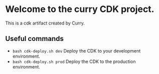 # Welcome to the curry CDK project.

This is a cdk artifact created by Curry.

## Useful commands
 * `bash cdk-deploy.sh dev`    Deploy the CDK to your development environment.
 * `bash cdk-deploy.sh prod`   Deploy the CDK to the production environment.
